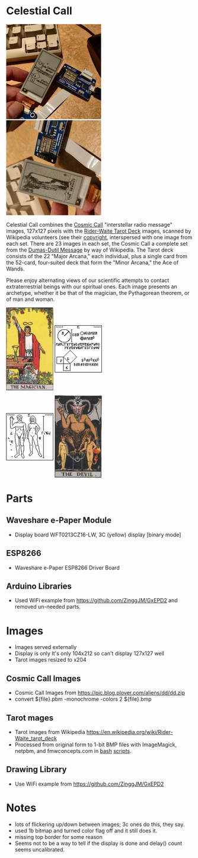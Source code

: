# Celestial Call

![Cosmic Call, Pythagorean Theorem](doc/pythagoras-256.jpg) ![Rider-Waite Tarot Deck, The Hermit](doc/the-hermit-256.jpg)

Celestial Call combines the [Cosmic Call](https://en.wikipedia.org/wiki/Cosmic_Call) "interstellar radio message" images, 127x127 pixels with the [Rider-Waite Tarot Deck](https://en.wikipedia.org/wiki/Rider-Waite_tarot_deck) images, scanned by Wikipedia volunteers (see their [copyright](tarot/COPYRIGHT.txt), interspersed with one image from each set.  There are 23 images in each set, the Cosmic Call a complete set from the [Dumas-Dutil Message](http://www.plover.com/misc/Dumas-Dutil/messages.pdf) by way of Wikipedia.  The Tarot deck consists of the 22 "Major Arcana," each individual, plus a single card from the 52-card, four-suited deck that form the "Minor Arcana," the Ace of Wands.

Please enjoy alternating views of our scientific attempts to contact extraterrestrial beings with our spiritual ones.  Each image presents an archetype, whether it be that of the magician, the Pythagorean theorem, or of man and woman.

<p>
<img alt="Tarot Card, the Magician" title="Tarot Card, the Magician" src="tarot/RWS_Tarot_01_Magician.jpg" width="127px" valign="middle" />
<img alt="Cosmic Call Image, Pythagorean Theorem" title="Cosmic Call Image, Pythagorean Theorem" src="cosmic_call/p05.bmp" valign="middle" />
</p>

<p>
<img alt="Cosmic Call Image, Man and Woman" title="Cosmic Call Image, Man and Woman" src="cosmic_call/p15.bmp" width="127px" valign="middle"/>
<img alt="Tarot Card, the Devil, with man and Woman enslaved" title="Tarot Card, the Devil, with man and Woman enslaved" src="tarot/RWS_Tarot_15_Devil.jpg" width="127px" valign="middle"/>
</p>

# Parts
## Waveshare e-Paper Module
- Display board WFT0213CZ16-LW, 3C (yellow) display [binary mode]
## ESP8266
- Waveshare e-Paper ESP8266 Driver Board
## Arduino Libraries
- Used WiFi example from  https://github.com/ZinggJM/GxEPD2 and removed un-needed parts.

# Images
- Images served externally
- Display is only It's only 104x212 so can't display 127x127 well
- Tarot images resized to x204

## Cosmic Call Images
- Cosmic Call Images from https://pic.blog.plover.com/aliens/dd/dd.zip
- convert ${file}.pbm -monochrome -colors 2 ${file}.bmp

## Tarot mages
- Tarot images from Wikipedia https://en.wikipedia.org/wiki/Rider-Waite_tarot_deck
- Processed from original form to 1-bit BMP files with ImageMagick, netpbm, and fmwconcepts.com in [bash](jpgtobmp.sh) [scripts](doit.sh).

## Drawing Library
- Use WiFi example from  https://github.com/ZinggJM/GxEPD2

# Notes
- lots of flickering up/down between images; 3c ones do this, they say.
- used 1b bitmap and turned color flag off and it still does it.
- missing top border for some reason
- Seems not to be a way to tell if the display is done and delay() count seems uncalibrated.
